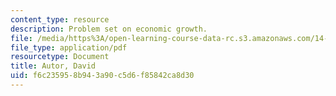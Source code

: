 ```yaml
---
content_type: resource
description: Problem set on economic growth.
file: /media/https%3A/open-learning-course-data-rc.s3.amazonaws.com/14-452-economic-growth-fall-2016/f6c235958b943a90c5d6f85842ca8d30_MIT14_452F16_pset3.pdf
file_type: application/pdf
resourcetype: Document
title: Autor, David
uid: f6c23595-8b94-3a90-c5d6-f85842ca8d30
---
```

